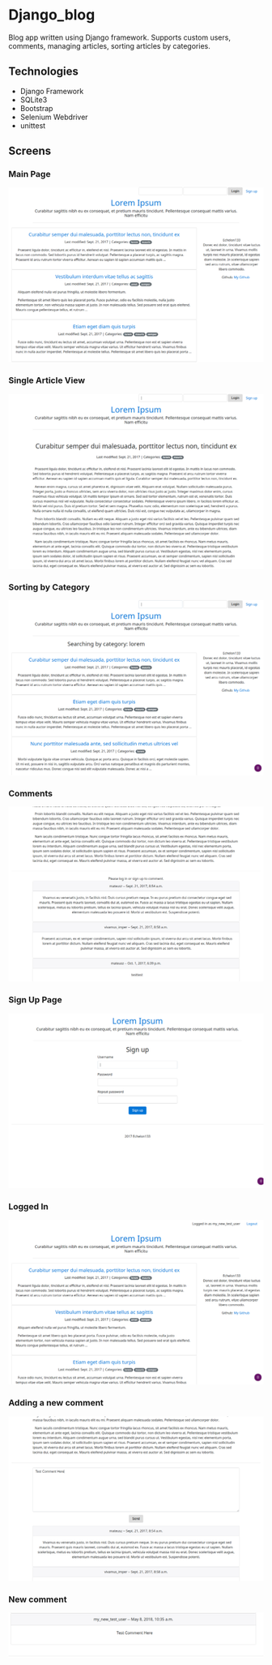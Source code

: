 # Django_blog
Blog app written using Django framework. Supports custom users, comments, managing articles, sorting articles by categories.

## Technologies
* Django Framework
* SQLite3
* Bootstrap
* Selenium Webdriver
* unittest

## Screens
### Main Page
![MainPage](https://github.com/Echelon133/Django_blog/blob/master/screens/1MainPage.png)

### Single Article View
![SingleArticle](https://github.com/Echelon133/Django_blog/blob/master/screens/2SingleArticle.png)

### Sorting by Category
![ByCategory](https://github.com/Echelon133/Django_blog/blob/master/screens/3ByCategory.png)

### Comments
![Comments](https://github.com/Echelon133/Django_blog/blob/master/screens/4Comments.png)

### Sign Up Page
![SignUp](https://github.com/Echelon133/Django_blog/blob/master/screens/5SignUp.png)

### Logged In
![LoggedIn](https://github.com/Echelon133/Django_blog/blob/master/screens/6LoggedIn.png)

### Adding a new comment
![TestComment](https://github.com/Echelon133/Django_blog/blob/master/screens/7TestComment.png)

### New comment
![TestCommentView](https://github.com/Echelon133/Django_blog/blob/master/screens/8TestCommentView.png)

